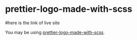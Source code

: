 # prettier-logo-made-with-scss
#here is the link of live site

You may be using [prettier-logo-made-with-scss](https://krishanprajapat23.github.io/prettier-logo-made-with-scss/).



